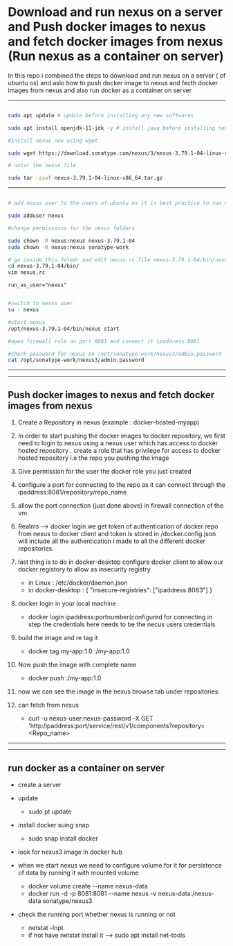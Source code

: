 # Download and run nexus on a server and Push docker images to nexus and fetch docker images from nexus (Run nexus as a container on server)

In this repo i combined the steps to download and run nexus on a server ( of ubuntu os) and aslo how to push docker image to nexus and fecth docker images from nexus and also run docker as a container on server

---

```bash

sudo apt update # update before installing any new softwares

sudo apt install openjdk-11-jdk -y # install java before installing nexus

#install nexus now using wget

sudo wget https://download.sonatype.com/nexus/3/nexus-3.79.1-04-linux-x86_64.tar.gz

# untar the nexus file

sudo tar -zxvf nexus-3.79.1-04-linux-x86_64.tar.gz
```
---

```bash

# add nexus user to the users of ubuntu os it is best practice to run nexus as a nexus user

sudo adduser nexus

#change permissions for the nexus folders

sudo chown -R nexus:nexus nexus-3.79.1-04
sudo chown -R nexus:nexus sonatype-work

# go inside this foledr and edit necus.rc file nexus-3.79.1-04/bin/nexus.rc
cd nexus-3.79.1-04/bin/
vim nexus.rc
```

```vim
run_as_user="nexus"
```

```bash

#switch to nexus user
su - nexus

#start nexus 
/opt/nexus-3.79.1-04/bin/nexus start

#open firewall rule on port 8081 and connect it ipaddress:8081

#check password for nexus on /opt/sonatype-work/nexus3/admin.password
cat /opt/sonatype-work/nexus3/admin.password
```
---
---

## Push docker images to nexus and fetch docker images from nexus

1) Create a Repository in nexus (example : docker-hosted-myapp)

2) In order to start pushing the docker images to docker repository, we first need to login to nexus using a nexus user which has access to docker hosted repository
    . create a role that has privilege for access to docker hosted repository i.e the repo you pushing the image

3)  Give permission for the user the docker role you just created

4) configure a port for connecting to the repo as it can connect through the ipaddress:8081/repository/repo_name

5) allow the port connection (just done above) in firewall connection of the vm

6) Realms --> docker login we get token of authentication of docker repo from nexus to docker client and token is stored in /docker.config.json will include all the authentication i made to all the different docker repositories.

7) last thing is to do in docker-desktop configure docker client to allow our docker registory to allow as insecurity registry 
    - in Linux : /etc/docker/daemon.json
    - in docker-desktop : { "insecure-registries": ["ipaddress:8083"] }

8) docker login in your local machine 
    - docker login ipaddress:portnumber(configured for connecting in step 	the credentials here needs to be the necus users credentials

9) build the image and re tag it
    - docker tag my-app:1.0 <ipaddress>:<port of repo>/my-app:1.0

10) Now push the image with complete name
    - docker push <ipaddress>:<port of repo>/my-app:1.0

11) now we can see the image in the nexus browse tab under repositories

12) can fetch from nexus
    - curl -u nexus-user:nexus-password -X GET 'http:/ipaddress:port/service/rest/v1/components?repository=<Repo_name>

---
---

## run docker as a container on server

- create a server

- update 
	- sudo pt update

- install docker suing snap
	- sudo snap install docker

- look for nexus3 image in docker hub

- when we start nexus we need to configure volume for it for persistence of data by running it with mounted volume
	- docker volume create --name nexus-data
	- docker run -d -p 8081:8081 --name nexus -v nexus-data:/nexus-data sonatype/nexus3

- check the running port whether nexus is running or not
    - netstat -lnpt
	- if not have netstat install it --> sudo apt install net-tools
